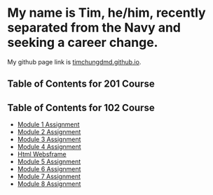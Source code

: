 <h1>My name is Tim, he/him, recently separated from the Navy and seeking a career change.</h1>

My github page link is [timchungdmd.github.io](https://timchungdmd.github.io/reading-notes/).
## Table of Contents for 201 Course
## Table of Contents for 102 Course
- [Module 1 Assignment](learn-markdown.md)
- [Module 2 Assignment](read2-reflection-discussion.md)
- [Module 3 Assignment](read3-revisions-and-the-cloud.md)
- [Module 4 Assignment](read4-html-structures.md)
- [Html Websframe](https://timchungdmd.github.io/webframe/)
- [Module 5 Assignment](read5-css.md)
- [Module 6 Assignment](read6-javascript.md)
- [Module 7 Assignment](read7-programmingjs.md)
- [Module 8 Assignment](read8-loops.md)
